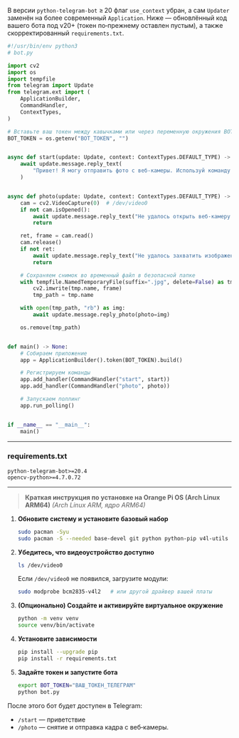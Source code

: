 В версии `python-telegram-bot` ≥ 20 флаг `use_context` убран, а сам `Updater` заменён на более современный `Application`. Ниже — обновлённый код вашего бота под v20+ (токен по‑прежнему оставлен пустым), а также скорректированный `requirements.txt`.

```python
#!/usr/bin/env python3
# bot.py

import cv2
import os
import tempfile
from telegram import Update
from telegram.ext import (
    ApplicationBuilder,
    CommandHandler,
    ContextTypes,
)

# Вставьте ваш токен между кавычками или через переменную окружения BOT_TOKEN
BOT_TOKEN = os.getenv("BOT_TOKEN", "")


async def start(update: Update, context: ContextTypes.DEFAULT_TYPE) -> None:
    await update.message.reply_text(
        "Привет! Я могу отправить фото с веб-камеры. Используй команду /photo."
    )


async def photo(update: Update, context: ContextTypes.DEFAULT_TYPE) -> None:
    cam = cv2.VideoCapture(0)  # /dev/video0
    if not cam.isOpened():
        await update.message.reply_text("Не удалось открыть веб-камеру.")
        return

    ret, frame = cam.read()
    cam.release()
    if not ret:
        await update.message.reply_text("Не удалось захватить изображение.")
        return

    # Сохраняем снимок во временный файл в безопасной папке
    with tempfile.NamedTemporaryFile(suffix=".jpg", delete=False) as tmp:
        cv2.imwrite(tmp.name, frame)
        tmp_path = tmp.name

    with open(tmp_path, "rb") as img:
        await update.message.reply_photo(photo=img)

    os.remove(tmp_path)


def main() -> None:
    # Собираем приложение
    app = ApplicationBuilder().token(BOT_TOKEN).build()

    # Регистрируем команды
    app.add_handler(CommandHandler("start", start))
    app.add_handler(CommandHandler("photo", photo))

    # Запускаем поллинг
    app.run_polling()


if __name__ == "__main__":
    main()
```

---

### requirements.txt

```
python-telegram-bot>=20.4
opencv-python>=4.7.0.72
```

---

> **Краткая инструкция по установке на Orange Pi OS (Arch Linux ARM64)**
> *(Arch Linux ARM, ядро ARM64)*

1. **Обновите систему и установите базовый набор**

   ```bash
   sudo pacman -Syu
   sudo pacman -S --needed base-devel git python python-pip v4l-utils
   ```

2. **Убедитесь, что видеоустройство доступно**

   ```bash
   ls /dev/video0
   ```

   Если `/dev/video0` не появился, загрузите модули:

   ```bash
   sudo modprobe bcm2835-v4l2   # или другой драйвер вашей платы
   ```

3. **(Опционально) Создайте и активируйте виртуальное окружение**

   ```bash
   python -m venv venv
   source venv/bin/activate
   ```

4. **Установите зависимости**

   ```bash
   pip install --upgrade pip
   pip install -r requirements.txt
   ```

5. **Задайте токен и запустите бота**

   ```bash
   export BOT_TOKEN="ВАШ_ТОКЕН_ТЕЛЕГРАМ"
   python bot.py
   ```

После этого бот будет доступен в Telegram:

* `/start` — приветствие
* `/photo` — снятие и отправка кадра с веб‑камеры.
